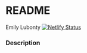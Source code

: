 # README

Emily Lubonty [![Netlify Status](https://api.netlify.com/api/v1/badges/a2f6c22b-73bb-4271-9663-6d74d8728073/deploy-status?branch=final-draft)](https://app.netlify.com/sites/about-me-emilylubonty/deploys)

### Description
